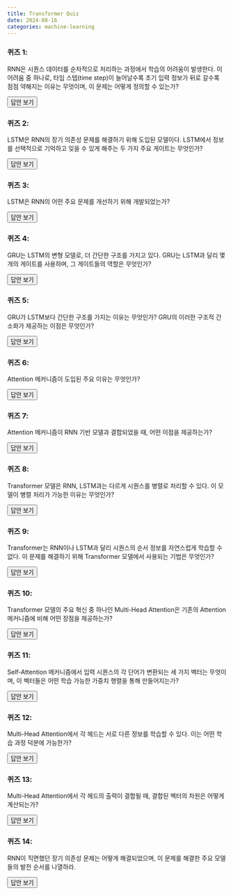 ```yaml
---
title: Transformer Quiz
date: 2024-08-16
categories: machine-learning
---
```


### 퀴즈 1:

RNN은 시퀀스 데이터를 순차적으로 처리하는 과정에서 학습의 어려움이 발생한다. 이 어려움 중 하나로, 타임 스텝(time step)이 늘어날수록 초기 입력 정보가 뒤로 갈수록 점점 약해지는 이유는 무엇이며, 이 문제는 어떻게 정의할 수 있는가?

<div class="answer">
    <button class="toggle-answer">답안 보기</button>
    <div class="answer-content" style="display: none;">
       <strong>답안:</strong>
       이는 <strong>Vanishing Gradient Problem</strong>과 <strong>Exploding Gradient Problem</strong>으로 정의한다. RNN에서는 각 타임 스텝에서의 상태가 이전 타임 스텝의 상태에 의존하기 때문에, 긴 시퀀스의 경우 초기 입력 정보가 시간이 지남에 따라 희미해지거나 소멸될 수 있다. 이로 인해 역전파 과정에서 그라디언트가 점점 작아지거나 커지면서 학습이 잘 이루어지지 않는 문제가 발생한다.
    </div>
</div>

### 퀴즈 2:

LSTM은 RNN의 장기 의존성 문제를 해결하기 위해 도입된 모델이다. LSTM에서 정보를 선택적으로 기억하고 잊을 수 있게 해주는 두 가지 주요 게이트는 무엇인가?

<div class="answer">
    <button class="toggle-answer">답안 보기</button>
    <div class="answer-content" style="display: none;">
       <strong>답안:</strong>
       <strong>Forget Gate</strong>와 <strong>Input Gate</strong>이다. Forget Gate는 이전 정보를 잊을지 결정하고, Input Gate는 새로운 정보를 기억할지 결정한다.
    </div>
</div>

### 퀴즈 3:

LSTM은 RNN의 어떤 주요 문제를 개선하기 위해 개발되었는가?

<div class="answer">
    <button class="toggle-answer">답안 보기</button>
    <div class="answer-content" style="display: none;">
       <strong>답안:</strong>
       LSTM은 RNN의 장기 의존성 문제(<strong>Vanishing Gradient Problem</strong>)를 해결하여, 긴 시퀀스에서도 중요한 정보를 잃지 않도록 개선하였다.
    </div>
</div>

### 퀴즈 4:

GRU는 LSTM의 변형 모델로, 더 간단한 구조를 가지고 있다. GRU는 LSTM과 달리 몇 개의 게이트를 사용하며, 그 게이트들의 역할은 무엇인가?

<div class="answer">
    <button class="toggle-answer">답안 보기</button>
    <div class="answer-content" style="display: none;">
       <strong>답안:</strong>
       GRU는 <strong>두 개의 게이트</strong>(Reset Gate와 Update Gate)를 사용한다. Reset Gate는 이전 정보를 얼마나 반영할지 결정하고, Update Gate는 현재 상태를 얼마나 업데이트할지 결정한다.
    </div>
</div>

### 퀴즈 5:

GRU가 LSTM보다 간단한 구조를 가지는 이유는 무엇인가? GRU의 이러한 구조적 간소화가 제공하는 이점은 무엇인가?

<div class="answer">
    <button class="toggle-answer">답안 보기</button>
    <div class="answer-content" style="display: none;">
       <strong>답안:</strong>
       GRU는 LSTM에 비해 구조가 간단한 이유는 <strong>셀 상태 $ C_t $</strong>와 <strong>은닉 상태 \( h_t \)</strong>를 통합하여 하나의 상태 \( h_t \)만을 사용하기 때문이다. 
      •	<strong>LSTM</strong>: 셀 상태와 은닉 상태를 각각 업데이트한다.
        \[
        C_t = f_t \odot C_{t-1} + i_t \odot \tilde{C}_t
        \]
        \[
        h_t = o_t \odot \tanh(C_t)
        \]
      •	<strong>GRU</strong>: 셀 상태 없이 은닉 상태 \( h_t \)만으로 정보를 처리한다.
        \[
        h_t = z_t \odot h_{t-1} + (1 - z_t) \odot \tilde{h}_t
        \]

      이로 인해 GRU는 더 적은 파라미터와 계산량으로 더 간단한 구조를 가지며, 학습 속도가 빠르고 메모리 효율이 높다.

  </div>

</div>

### 퀴즈 6:

Attention 메커니즘이 도입된 주요 이유는 무엇인가?

<div class="answer">
    <button class="toggle-answer">답안 보기</button>
    <div class="answer-content" style="display: none;">
       <strong>답안:</strong>
       Attention은 입력 시퀀스 내에서 중요한 부분에 가중치를 더 많이 부여함으로써, 특정 요소들에 더 집중할 수 있도록 설계되었다. 이는 특히 긴 시퀀스에서 중요한 정보를 강조할 수 있게 한다.
    </div>
</div>

### 퀴즈 7:

Attention 메커니즘이 RNN 기반 모델과 결합되었을 때, 어떤 이점을 제공하는가?

<div class="answer">
    <button class="toggle-answer">답안 보기</button>
    <div class="answer-content" style="display: none;">
       <strong>답안:</strong>
       Attention 메커니즘은 RNN의 장기 의존성 문제를 완화시키고, 모델이 시퀀스 내에서 중요한 단어들을 선택적으로 집중하게 만들어 번역, 문장 생성 등의 작업에서 성능을 크게 향상시킨다.
    </div>
</div>

### 퀴즈 8:

Transformer 모델은 RNN, LSTM과는 다르게 시퀀스를 병렬로 처리할 수 있다. 이 모델이 병렬 처리가 가능한 이유는 무엇인가?

<div class="answer">
    <button class="toggle-answer">답안 보기</button>
    <div class="answer-content" style="display: none;">
       <strong>답안:</strong>
       Transformer는 <strong>Self-Attention</strong> 메커니즘을 사용하여 입력 시퀀스의 모든 단어를 동시에 처리할 수 있기 때문에, RNN 기반 모델들보다 병렬 처리가 가능하다.
    </div>
</div>

### 퀴즈 9:

Transformer는 RNN이나 LSTM과 달리 시퀀스의 순서 정보를 자연스럽게 학습할 수 없다. 이 문제를 해결하기 위해 Transformer 모델에서 사용되는 기법은 무엇인가?

<div class="answer">
    <button class="toggle-answer">답안 보기</button>
    <div class="answer-content" style="display: none;">
      <strong>답안:</strong>
      <strong>포지셔널 인코딩(Positional Encoding)</strong>이다. 이는 시퀀스 내에서 각 단어의 위치 정보를 벡터로 인코딩하여 Transformer가 위치 정보를 학습할 수 있게 한다.
        •	기존 임베딩 벡터:  \mathbf{E} = [0.5, 0.3, 0.8] 
        •	포지셔널 인코딩 벡터:  \mathbf{PE} = [0.1, 0.2, 0.05]

        이 두 벡터를 더하면, 새로운 벡터  \mathbf{E{\prime}} 는 다음과 같이 된다:

        \mathbf{E{\prime}} = \mathbf{E} + \mathbf{PE} = [0.5 + 0.1, 0.3 + 0.2, 0.8 + 0.05] = [0.6, 0.5, 0.85]

  </div>

</div>

### 퀴즈 10:

Transformer 모델의 주요 혁신 중 하나인 Multi-Head Attention은 기존의 Attention 메커니즘에 비해 어떤 장점을 제공하는가?

<div class="answer">
    <button class="toggle-answer">답안 보기</button>
    <div class="answer-content" style="display: none;">
       <strong>답안:</strong>
       Multi-Head Attention은 여러 개의 Attention을 병렬로 수행함으로써, 입력 시퀀스의 다양한 측면을 동시에 학습할 수 있는 능력을 제공한다. 이로 인해 모델이 더 풍부한 문맥 정보를 포착할 수 있다.
    </div>
</div>

### 퀴즈 11:

Self-Attention 메커니즘에서 입력 시퀀스의 각 단어가 변환되는 세 가지 벡터는 무엇이며, 이 벡터들은 어떤 학습 가능한 가중치 행렬을 통해 만들어지는가?

<div class="answer">
    <button class="toggle-answer">답안 보기</button>
    <div class="answer-content" style="display: none;">
       <strong>답안:</strong>
       Query, Key, Value 벡터이며, 각각 <strong>W_Q</strong>, <strong>W_K</strong>, <strong>W_V</strong>라는 가중치 행렬을 통해 생성된다.
    </div>
</div>

### 퀴즈 12:

Multi-Head Attention에서 각 헤드는 서로 다른 정보를 학습할 수 있다. 이는 어떤 학습 과정 덕분에 가능한가?

<div class="answer">
    <button class="toggle-answer">답안 보기</button>
    <div class="answer-content" style="display: none;">
       <strong>답안:</strong>
       각 헤드는 독립적인 가중치 행렬을 가지며, 동일한 손실 함수를 최소화하기 위해 서로 다른 정보를 학습하게 된다. 이로 인해 경쟁적 학습이 발생한다.
    </div>
</div>

### 퀴즈 13:

Multi-Head Attention에서 각 헤드의 출력이 결합될 때, 결합된 벡터의 차원은 어떻게 계산되는가?

<div class="answer">
    <button class="toggle-answer">답안 보기</button>
    <div class="answer-content" style="display: none;">
       <strong>답안:</strong>
       각 헤드에서 생성된 벡터는 결합(concatenate)되어 차원이 <strong>h × d_v</strong>로 증가한다. 여기서 <strong>h</strong>는 헤드의 수, <strong>d_v</strong>는 각 헤드의 Value 벡터의 차원이다. 모델의 hidden size인 d_model과 동일하다.
    </div>
</div>

### 퀴즈 14:

RNN이 직면했던 장기 의존성 문제는 어떻게 해결되었으며, 이 문제를 해결한 주요 모델들의 발전 순서를 나열하라.

<div class="answer">
    <button class="toggle-answer">답안 보기</button>
    <div class="answer-content" style="display: none;">
       <strong>답안:</strong>
       장기 의존성 문제는 <strong>LSTM</strong>과 <strong>GRU</strong> 모델을 통해 해결되었다. LSTM과 GRU는 각각 셀 상태와 게이트를 도입하여, 중요한 정보를 장기간 유지할 수 있게 하였으며, 이전의 상태 정보를 효과적으로 활용하여 그라디언트 소실 문제를 극복했다. 또 한 RNN의 순차 처리로 인한 병렬 처리의 어려움 또한 해결하였다. 이들의 발전 순서는 RNN → LSTM → GRU → Transformer이다.
    </div>
</div>
